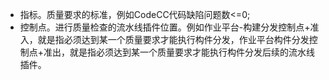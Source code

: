 - 指标。质量要求的标准，例如CodeCC代码缺陷问题数<=0;
- 控制点。进行质量检查的流水线插件位置。例如作业平台-构建分发控制点+准入，就是指必须达到某一个质量要求才能执行构件分发，作业平台构件分发控制点+准出，就是指必须达到某一个质量要求才能执行构件分发后续的流水线插件。
